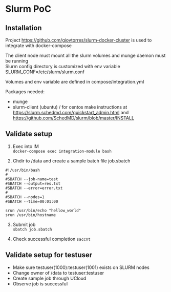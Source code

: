 # Slurm PoC

## Installation

Project https://github.com/giovtorres/slurm-docker-cluster is used to integrate with docker-compose  

The client node must mount all the slurm volumes and munge daemon must be running   
Slurm config directory is customized with env variable SLURM_CONF=/etc/slurm/slurm.conf  

Volumes and env variable are defined in compose/integration.yml  


Packages needed: 
* munge
* slurm-client (ubuntu) / for centos make instructions at https://slurm.schedmd.com/quickstart_admin.html and https://github.com/SchedMD/slurm/blob/master/INSTALL 

## Validate setup

1. Exec into IM  
`docker-compose exec integration-module bash`

2. Chdir to /data and create a sample batch file job.sbatch

```
#!/usr/bin/bash
#
#SBATCH --job-name=test
#SBATCH --output=res.txt
#SBATCH --error=error.txt
#
#SBATCH --nodes=1
#SBATCH --time=00:01:00

srun /usr/bin/echo "hellow_world"
srun /usr/bin/hostname

```

3. Submit job  
`sbatch job.sbatch `

4. Check successful completion
`saccnt`

## Validate setup for testuser

* Make sure testuser(1000):testuser(1001) exists on SLURM nodes  
* Change owner of /data to testuser:testuser  
* Create sample job through UCloud  
* Observe job is successful  